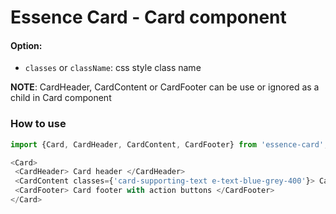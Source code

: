 # Essence Card - Card component

#### Option:
- `classes` or `className`: css style class name

**NOTE**: CardHeader, CardContent or CardFooter can be use or ignored as a child in Card component

### How to use
```js
import {Card, CardHeader, CardContent, CardFooter} from 'essence-card';

<Card>
 <CardHeader> Card header </CardHeader>
 <CardContent classes={'card-supporting-text e-text-blue-grey-400'}> Card content </CardContent>
 <CardFooter> Card footer with action buttons </CardFooter>
</Card>
```
